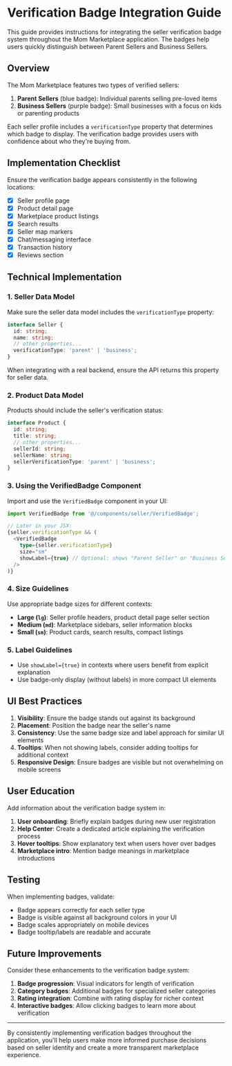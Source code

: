 # Verification Badge Integration Guide

This guide provides instructions for integrating the seller verification badge system throughout the Mom Marketplace application. The badges help users quickly distinguish between Parent Sellers and Business Sellers.

## Overview

The Mom Marketplace features two types of verified sellers:

1. **Parent Sellers** (blue badge): Individual parents selling pre-loved items
2. **Business Sellers** (purple badge): Small businesses with a focus on kids or parenting products

Each seller profile includes a `verificationType` property that determines which badge to display. The verification badge provides users with confidence about who they're buying from.

## Implementation Checklist

Ensure the verification badge appears consistently in the following locations:

- [x] Seller profile page
- [x] Product detail page
- [x] Marketplace product listings
- [x] Search results
- [x] Seller map markers
- [x] Chat/messaging interface
- [x] Transaction history
- [x] Reviews section

## Technical Implementation

### 1. Seller Data Model

Make sure the seller data model includes the `verificationType` property:

```typescript
interface Seller {
  id: string;
  name: string;
  // other properties...
  verificationType: 'parent' | 'business';
}
```

When integrating with a real backend, ensure the API returns this property for seller data.

### 2. Product Data Model

Products should include the seller's verification status:

```typescript
interface Product {
  id: string;
  title: string;
  // other properties...
  sellerId: string;
  sellerName: string;
  sellerVerificationType: 'parent' | 'business';
}
```

### 3. Using the VerifiedBadge Component

Import and use the `VerifiedBadge` component in your UI:

```typescript
import VerifiedBadge from '@/components/seller/VerifiedBadge';

// Later in your JSX:
{seller.verificationType && (
  <VerifiedBadge 
    type={seller.verificationType} 
    size="sm" 
    showLabel={true} // Optional: shows "Parent Seller" or "Business Seller" text
  />
)}
```

### 4. Size Guidelines

Use appropriate badge sizes for different contexts:

- **Large (`lg`)**: Seller profile headers, product detail page seller section
- **Medium (`md`)**: Marketplace sidebars, seller information blocks
- **Small (`sm`)**: Product cards, search results, compact listings

### 5. Label Guidelines

- Use `showLabel={true}` in contexts where users benefit from explicit explanation
- Use badge-only display (without labels) in more compact UI elements

## UI Best Practices

1. **Visibility**: Ensure the badge stands out against its background
2. **Placement**: Position the badge near the seller's name
3. **Consistency**: Use the same badge size and label approach for similar UI elements
4. **Tooltips**: When not showing labels, consider adding tooltips for additional context
5. **Responsive Design**: Ensure badges are visible but not overwhelming on mobile screens

## User Education

Add information about the verification badge system in:

1. **User onboarding**: Briefly explain badges during new user registration
2. **Help Center**: Create a dedicated article explaining the verification process
3. **Hover tooltips**: Show explanatory text when users hover over badges
4. **Marketplace intro**: Mention badge meanings in marketplace introductions

## Testing

When implementing badges, validate:

- Badge appears correctly for each seller type
- Badge is visible against all background colors in your UI
- Badge scales appropriately on mobile devices
- Badge tooltip/labels are readable and accurate

## Future Improvements

Consider these enhancements to the verification badge system:

1. **Badge progression**: Visual indicators for length of verification
2. **Category badges**: Additional badges for specialized seller categories
3. **Rating integration**: Combine with rating display for richer context
4. **Interactive badges**: Allow clicking badges to learn more about verification

---

By consistently implementing verification badges throughout the application, you'll help users make more informed purchase decisions based on seller identity and create a more transparent marketplace experience. 
